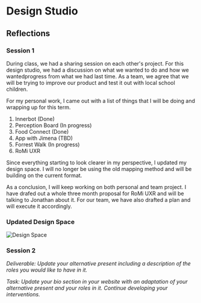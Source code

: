 # Design Studio

## Reflections

### Session 1

During class, we had a sharing session on each other's project. For this design studio, we had a discussion on what we wanted to do and how we wantedprogress from what we had last time. As a team, we agree that we will be trying to improve our product and test it out with local school children. 

For my personal work, I came out with a list of things that I will be doing and wrapping up for this term.

1. Innerbot (Done)
2. Perception Board (In progress)
3. Food Connect (Done)
4. App with Jimena (TBD)
5. Forrest Walk (In progress)
6. RoMi UXR

Since everything starting to look clearer in my perspective, I updated my design space. I will no longer be using the old mapping method and will be building on the current format.

As a conclusion, I will keep working on both personal and team project. I have drafed out a whole three month proposal for RoMi UXR and will be talking to Jonathan about it. For our team, we have also drafted a plan and will execute it accordingly.

### Updated Design Space

![Design Space](../images/term03/00_designstudio/01_Design%20Space.jpg)

### Session 2

*Deliverable: Update your alternative present including a description of the roles you would like to have in it.*

*Task: Update your bio section in your website with an adaptation of your alternative present and your roles in it. Continue developing your interventions.*


